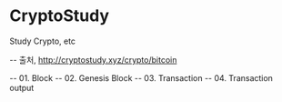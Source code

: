 # CryptoStudy
 Study Crypto, etc

-- 출처, http://cryptostudy.xyz/crypto/bitcoin

-- 01. Block
-- 02. Genesis Block
-- 03. Transaction
-- 04. Transaction output
